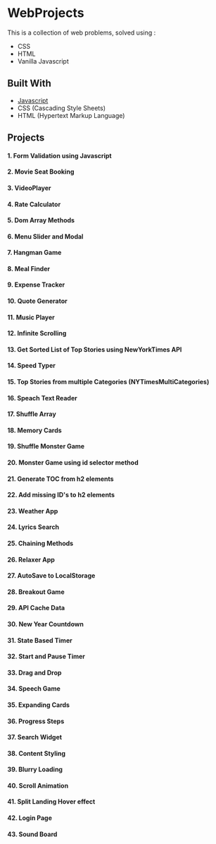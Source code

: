 # WebProjects

This is a collection of web problems, solved using :
 * CSS
 * HTML
 * Vanilla Javascript

## Built With

* [Javascript](MDNdeveloper.mozilla.org)
* CSS (Cascading Style Sheets)
* HTML (Hypertext Markup Language)

## Projects

#### 1. Form Validation using Javascript
#### 2. Movie Seat Booking
#### 3. VideoPlayer
#### 4. Rate Calculator
#### 5. Dom Array  Methods
#### 6. Menu Slider and Modal
#### 7. Hangman Game
#### 8. Meal Finder
#### 9. Expense Tracker
#### 10. Quote Generator
#### 11. Music Player
#### 12. Infinite Scrolling
#### 13. Get Sorted List of Top Stories using NewYorkTimes API
#### 14. Speed Typer
#### 15. Top Stories from multiple Categories (NYTimesMultiCategories)
#### 16. Speach Text Reader
#### 17. Shuffle Array
#### 18. Memory Cards
#### 19. Shuffle Monster Game
#### 20. Monster Game using id selector method
#### 21. Generate TOC from h2 elements
#### 22. Add missing ID's to h2 elements
#### 23. Weather App
#### 24. Lyrics Search
#### 25. Chaining Methods
#### 26. Relaxer App
#### 27. AutoSave to LocalStorage
#### 28. Breakout Game
#### 29. API Cache Data
#### 30. New Year Countdown
#### 31. State Based Timer 
#### 32. Start and Pause Timer
#### 33. Drag and Drop
#### 34. Speech Game
#### 35. Expanding Cards
#### 36. Progress Steps
#### 37. Search Widget
#### 38. Content Styling
#### 39. Blurry Loading
#### 40. Scroll Animation
#### 41. Split Landing Hover effect
#### 42. Login Page
#### 43. Sound Board
